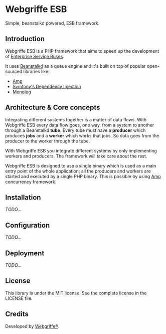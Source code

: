 Webgriffe ESB
=============

Simple, beanstalkd powered, ESB framework.

Introduction
------------

Webgriffe ESB is a PHP framework that aims to speed up the development of [Enterprise Service Buses](https://en.wikipedia.org/wiki/Enterprise_service_bus).

It uses [Beanstalkd](http://kr.github.io/beanstalkd/) as a queue engine and it's built on top of popular open-sourced libraries like:

* [Amp](http://amphp.org/)
* [Symfony's Dependency Injection](http://symfony.com/doc/current/components/dependency_injection.html)
* [Monolog](https://github.com/Seldaek/monolog)

Architecture & Core concepts
----------------------------

Integrating different systems together is a matter of data flows. With Webgriffe ESB every data flow goes, one way, from a system to another through a Beanstalkd **tube**. Every tube must have a **producer** which produces **jobs** and a **worker** which works that jobs. So data goes from the producer to the worker through the tube.

With Webgriffe ESB you integrate different systems by only implementing workers and producers. The framework will take care about the rest.

Webgriffe ESB is designed to use a single binary which is used as a main entry point of the whole application; all the producers and workers are started and executed by a single PHP binary. This is possible by using [Amp](http://amphp.org/) concurrency framework.

Installation
------------
*TODO...*

Configuration
-------------
*TODO...*

Deployment
----------
*TODO...*

License
-------
This library is under the MIT license. See the complete license in the LICENSE file.

Credits
-------
Developed by [Webgriffe®](http://www.webgriffe.com/).
